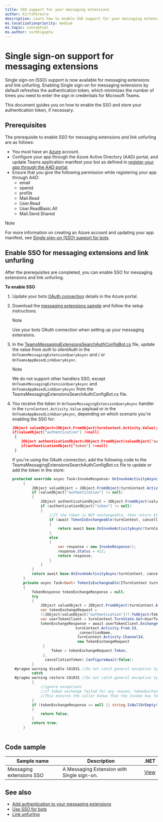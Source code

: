 ```yaml
---
title: SSO support for your messaging extensions
author: KirtiPereira
description: Learn how to enable SSO support for your messaging extensions with Code samples.
ms.localizationpriority: medium
ms.topic: conceptual
ms.author: surbhigupta
---
```


# Single sign-on support for messaging extensions
 
Single sign-on (SSO) support is now available for messaging extensions and link unfurling. Enabling Single sign-on for messaging extensions by default refreshes the authentication token, which minimizes the number of times you need to enter the sign in credentials for Microsoft Teams.

This document guides you on how to enable the SSO and store your authentication token, if necessary.

## Prerequisites

The prerequisite to enable SSO for messaging extensions and link unfurling are as follows:

- You must have an [Azure](https://azure.microsoft.com/free/) account.
- Configure your app through the Azure Active Directory (AAD) portal, and update Teams application manifest your bot as defined in [register your app through the AAD portal](../../bots/how-to/authentication/auth-aad-sso-bots.md#register-your-app-through-the-aad-portal).
- Ensure that you give the following permission while registering your app through AAD:
   * email
   * openid
   * profile
   * Mail.Read
   * User.Read
   * User.ReadBasic.All
   * Mail.Send.Shared



> [!NOTE]
> For more information on creating an Azure account and updating your app manifest, see [Single sign-on (SSO) support for bots](../../bots/how-to/authentication/auth-aad-sso-bots.md).

## Enable SSO for messaging extensions and link unfurling

After the prerequisites are completed, you can enable SSO for messaging extensions and link unfurling.

**To enable SSO**
1. Update your bots [OAuth connection](../../bots/how-to/authentication/auth-aad-sso-bots.md#update-the-azure-portal-with-the-oauth-connection) details in the Azure portal.
2. Download the [messaging extensions sample](https://github.com/microsoft/BotBuilder-Samples/tree/main/samples/csharp_dotnetcore/52.teams-messaging-extensions-search-auth-config) and follow the setup instructions.
   > [!NOTE]
   > Use your bots OAuth connection when setting up your messaging extensions.
3. In the [TeamsMessagingExtensionsSearchAuthConfigBot.cs](https://github.com/microsoft/BotBuilder-Samples/tree/main/samples/csharp_dotnetcore/52.teams-messaging-extensions-search-auth-config/Bots/TeamsMessagingExtensionsSearchAuthConfigBot.cs) file, update the value from *auth* to *silentAuth* in the `OnTeamsMessagingExtensionQueryAsync` and / or `OnTeamsAppBasedLinkQueryAsync`.  

    > [!NOTE]
    > We do not support other handlers SSO, except `OnTeamsMessagingExtensionQueryAsync` and `OnTeamsAppBasedLinkQueryAsync` from the TeamsMessagingExtensionsSearchAuthConfigBot.cs file.
   
4. You receive the token in `OnTeamsMessagingExtensionQueryAsync` handler in the `turnContext.Activity.Value` payload or in the `OnTeamsAppBasedLinkQueryAsync`, depending on which scenario you're enabling the SSO for:

    ```json
    JObject valueObject=JObject.FromObject(turnContext.Activity.Value);
    if(valueObject["authentication"] !=null)
     {
        JObject authenticationObject=JObject.FromObject(valueObject["authentication"]);
        if(authenticationObject["token"] !=null)
     }
    
     ```
  
    If you're using the OAuth connection, add the following code to the TeamsMessagingExtensionsSearchAuthConfigBot.cs file to update or add the token in the store:
    
   ```C#
   protected override async Task<InvokeResponse> OnInvokeActivityAsync(ITurnContext<IInvokeActivity> turnContext, CancellationToken cancellationToken)
        {
            JObject valueObject = JObject.FromObject(turnContext.Activity.Value);
            if (valueObject["authentication"] != null)
            {
                JObject authenticationObject = JObject.FromObject(valueObject["authentication"]);
                if (authenticationObject["token"] != null)
                {
                    //If the token is NOT exchangeable, then return 412 to require user consent
                    if (await TokenIsExchangeable(turnContext, cancellationToken))
                    {
                        return await base.OnInvokeActivityAsync(turnContext, cancellationToken).ConfigureAwait(false);
                    }
                    else
                    {
                        var response = new InvokeResponse();
                        response.Status = 412;
                        return response;
                    }
                }
            }
            return await base.OnInvokeActivityAsync(turnContext, cancellationToken).ConfigureAwait(false);
        }
        private async Task<bool> TokenIsExchangeable(ITurnContext turnContext, CancellationToken cancellationToken)
        {
            TokenResponse tokenExchangeResponse = null;
            try
            {
                JObject valueObject = JObject.FromObject(turnContext.Activity.Value);
                var tokenExchangeRequest =
                ((JObject)valueObject["authentication"])?.ToObject<TokenExchangeInvokeRequest>();
                var userTokenClient = turnContext.TurnState.Get<UserTokenClient>();
                tokenExchangeResponse = await userTokenClient.ExchangeTokenAsync(
                                turnContext.Activity.From.Id,
                                 _connectionName,
                                 turnContext.Activity.ChannelId,
                                 new TokenExchangeRequest
                 {
                     Token = tokenExchangeRequest.Token,
                 },
                  cancellationToken).ConfigureAwait(false);
            }
    #pragma warning disable CA1031 //Do not catch general exception types (ignoring, see comment below)
            catch
    #pragma warning restore CA1031 //Do not catch general exception types
            {
                //ignore exceptions
                //if token exchange failed for any reason, tokenExchangeResponse above remains null, and a failure invoke response is sent to the caller.
                //This ensures the caller knows that the invoke has failed.
            }
            if (tokenExchangeResponse == null || string.IsNullOrEmpty(tokenExchangeResponse.Token))
            {
                return false;
            }
            return true;
        }
    
    ```    

## Code sample
|**Sample name** | **Description** |**.NET** |
|----------------|-----------------|--------------|
|Messaging extensions SSO | A Messaging Extension with Single sign-on. |[View](../../bots/how-to/authentication/auth-aad-sso-bots.md#register-your-app-through-the-aad-portal)|

## See also

* [Add authentication to your messaging extensions](add-authentication.md)
* [Use SSO for bots](../../bots/how-to/authentication/auth-aad-sso-bots.md)
* [Link unfurling](link-unfurling.md)
